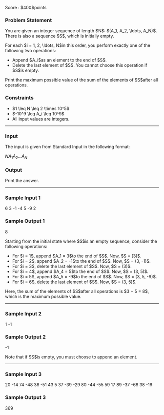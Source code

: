 
<div>

<span>

<span>

<p>
Score : $400$points
</p>

<div>

<section>

### **Problem Statement**

<p>
You are given an integer sequence of length $N$: $(A_1, A_2, \ldots, A_N)$. There is also a sequence $S$, which is initially empty.
</p>

<p>
For each $i = 1, 2, \ldots, N$in this order, you perform exactly one of the following two operations:
</p>

<ul>

<li>
Append $A_i$as an element to the end of $S$.
</li>

<li>
Delete the last element of $S$. You cannot choose this operation if $S$is empty.
</li>

</ul>

<p>
Print the maximum possible value of the sum of the elements of $S$after all operations.
</p>

</section>

</div>

<div>

<section>

### **Constraints**

<ul>

<li>
$1 \leq N \leq 2 \times 10^5$
</li>

<li>
$-10^9 \leq A_i \leq 10^9$
</li>

<li>
All input values are integers.
</li>

</ul>

</section>

</div>

---

<div>

<div>

<section>

### **Input**

<p>
The input is given from Standard Input in the following format:
</p>

<div>

$N$$A_1$$A_2$$\ldots$$A_N$
</div>

</section>

</div>

<div>

<section>

### **Output**

<p>
Print the answer.
</p>

</section>

</div>

</div>

---

<div>

<section>

### **Sample Input 1**

<div>

6
3 -1 -4 5 -9 2

</div>

</section>

</div>

<div>

<section>

### **Sample Output 1**

<div>

8

</div>

<p>
Starting from the initial state where $S$is an empty sequence, consider the following operations:
</p>

<ul>

<li>
For $i = 1$, append $A_1 = 3$to the end of $S$. Now, $S = (3)$.
</li>

<li>
For $i = 2$, append $A_2 = -1$to the end of $S$. Now, $S = (3, -1)$.
</li>

<li>
For $i = 3$, delete the last element of $S$. Now, $S = (3)$.
</li>

<li>
For $i = 4$, append $A_4 = 5$to the end of $S$. Now, $S = (3, 5)$.
</li>

<li>
For $i = 5$, append $A_5 = -9$to the end of $S$. Now, $S = (3, 5, -9)$.
</li>

<li>
For $i = 6$, delete the last element of $S$. Now, $S = (3, 5)$.
</li>

</ul>

<p>
Here, the sum of the elements of $S$after all operations is $3 + 5 = 8$, which is the maximum possible value.
</p>

</section>

</div>

---

<div>

<section>

### **Sample Input 2**

<div>

1
-1

</div>

</section>

</div>

<div>

<section>

### **Sample Output 2**

<div>

-1

</div>

<p>
Note that if $S$is empty, you must choose to append an element.
</p>

</section>

</div>

---

<div>

<section>

### **Sample Input 3**

<div>

20
-14 74 -48 38 -51 43 5 37 -39 -29 80 -44 -55 59 17 89 -37 -68 38 -16

</div>

</section>

</div>

<div>

<section>

### **Sample Output 3**

<div>

369

</div>

</section>

</div>

</span>

</span>

</div>
